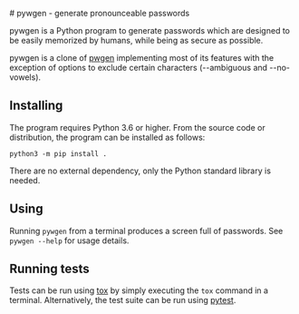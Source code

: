 # pywgen - generate pronounceable passwords

pywgen is a Python program to generate passwords which are designed to be
easily memorized by humans, while being as secure as possible.

pywgen is a clone of [pwgen](https://github.com/tytso/pwgen) implementing most
of its features with the exception of options to exclude certain characters
(--ambiguous and --no-vowels).

## Installing

The program requires Python 3.6 or higher. From the source code or
distribution, the program can be installed as follows:

    python3 -m pip install .

There are no external dependency, only the Python standard library is needed.

## Using

Running `pywgen` from a terminal produces a screen full of passwords. See
`pywgen --help` for usage details.

## Running tests

Tests can be run using [tox](https://tox.readthedocs.io/) by simply executing
the `tox` command in a terminal. Alternatively, the test suite can be run
using [pytest](https://docs.pytest.org/).
